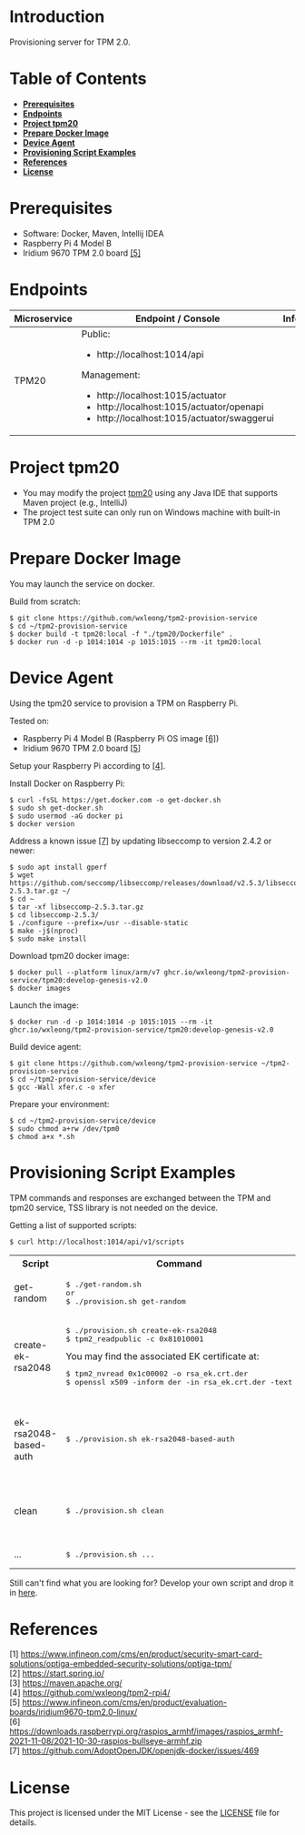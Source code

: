 # Introduction

Provisioning server for TPM 2.0.

# Table of Contents

- **[Prerequisites](#prerequisites)**
- **[Endpoints](#endpoints)**
- **[Project tpm20](#project-tpm20)**
- **[Prepare Docker Image](#prepare-docker-image)**
- **[Device Agent](#device-agent)**
- **[Provisioning Script Examples](#provisioning-script-examples)**
- **[References](#references)**
- **[License](#license)**

# Prerequisites

- Software: Docker, Maven, Intellij IDEA
- Raspberry Pi 4 Model B
- Iridium 9670 TPM 2.0 board [[5]](#5)

# Endpoints

| Microservice | Endpoint / Console | Info |
|---|---|---|
| TPM20 | Public:<ul><li>http://localhost:1014/api</li></ul>Management:<ul><li>http://localhost:1015/actuator</li><li>http://localhost:1015/actuator/openapi</li><li>http://localhost:1015/actuator/swaggerui</li></ul> | |

# Project tpm20

- You may modify the project [tpm20](tpm20) using any Java IDE that supports Maven project (e.g., IntelliJ)
- The project test suite can only run on Windows machine with built-in TPM 2.0

# Prepare Docker Image

You may launch the service on docker.

Build from scratch:
```
$ git clone https://github.com/wxleong/tpm2-provision-service
$ cd ~/tpm2-provision-service
$ docker build -t tpm20:local -f "./tpm20/Dockerfile" .
$ docker run -d -p 1014:1014 -p 1015:1015 --rm -it tpm20:local
```

# Device Agent

Using the tpm20 service to provision a TPM on Raspberry Pi.

Tested on:
- Raspberry Pi 4 Model B (Raspberry Pi OS image [[6]](#6))
- Iridium 9670 TPM 2.0 board [[5]](#5)

Setup your Raspberry Pi according to [[4]](#4).

Install Docker on Raspberry Pi:
```
$ curl -fsSL https://get.docker.com -o get-docker.sh
$ sudo sh get-docker.sh
$ sudo usermod -aG docker pi
$ docker version
```

Address a known issue [[7]](#7) by updating libseccomp to version 2.4.2 or newer:
<!--
```
$ sudo apt-key adv --keyserver keyserver.ubuntu.com --recv-keys 04EE7237B7D453EC 648ACFD622F3D138
$ echo 'deb http://httpredir.debian.org/debian buster-backports main contrib non-free' | sudo tee -a /etc/apt/sources.list.d/debian-backports.list
$ sudo apt update
$ sudo apt install libseccomp2 -t buster-backports
```
-->
```
$ sudo apt install gperf
$ wget https://github.com/seccomp/libseccomp/releases/download/v2.5.3/libseccomp-2.5.3.tar.gz ~/
$ cd ~
$ tar -xf libseccomp-2.5.3.tar.gz
$ cd libseccomp-2.5.3/
$ ./configure --prefix=/usr --disable-static
$ make -j$(nproc)
$ sudo make install
```

Download tpm20 docker image:
```
$ docker pull --platform linux/arm/v7 ghcr.io/wxleong/tpm2-provision-service/tpm20:develop-genesis-v2.0
$ docker images
```

Launch the image:
```
$ docker run -d -p 1014:1014 -p 1015:1015 --rm -it ghcr.io/wxleong/tpm2-provision-service/tpm20:develop-genesis-v2.0
```

Build device agent:
```
$ git clone https://github.com/wxleong/tpm2-provision-service ~/tpm2-provision-service
$ cd ~/tpm2-provision-service/device
$ gcc -Wall xfer.c -o xfer
```

Prepare your environment:
```
$ cd ~/tpm2-provision-service/device
$ sudo chmod a+rw /dev/tpm0
$ chmod a+x *.sh
```

# Provisioning Script Examples

TPM commands and responses are exchanged between the TPM and tpm20 service, TSS library is not needed on the device.

Getting a list of supported scripts:
```
$ curl http://localhost:1014/api/v1/scripts
```

<table>
<tr>
    <th>Script</th>
    <th>Command</th>
    <th>Info</th>
</tr>
<tr></tr>
<tr>
    <td>get-random</td>
    <td><pre>$ ./get-random.sh<br>or<br>$ ./provision.sh get-random</pre></td>
    <td>Read random value from TPM.</td>
</tr>
<tr></tr>
<tr>
    <td>create-ek-rsa2048</td>
    <td><pre>$ ./provision.sh create-ek-rsa2048<br>$ tpm2_readpublic -c 0x81010001</pre>You may find the associated EK certificate at:<pre>$ tpm2_nvread 0x1c00002 -o rsa_ek.crt.der<br>$ openssl x509 -inform der -in rsa_ek.crt.der -text</pre></td>
    <td>Create an RSA2048 Endorsement Key (EK) and persist it at handle `0x81010001`</td>
</tr>
<tr></tr>
<tr>
    <td>ek-rsa2048-based-auth</td>
    <td><pre>$ ./provision.sh ek-rsa2048-based-auth</pre></td>
    <td>Perform device authentication, capable of proving a device contains an authentic TPM.</td>
</tr>
<tr></tr>
<tr>
    <td>clean</td>
    <td><pre>$ ./provision.sh clean</pre></td>
    <td>Evict persistent handles: `0x81010001`, `0x81000100`, `0x81000101`</td>
</tr>
<tr></tr>
<tr>
    <td>...</td>
    <td><pre>$ ./provision.sh ...</pre></td>
    <td></td>
</tr>
</table>

Still can't find what you are looking for? Develop your own script and drop it in [here](tpm20/src/main/java/com/infineon/tpm20/script).

# References

<a id="1">[1] https://www.infineon.com/cms/en/product/security-smart-card-solutions/optiga-embedded-security-solutions/optiga-tpm/</a> <br>
<a id="2">[2] https://start.spring.io/</a> <br>
<a id="3">[3] https://maven.apache.org/</a> <br>
<a id="4">[4] https://github.com/wxleong/tpm2-rpi4/</a> <br>
<a id="5">[5] https://www.infineon.com/cms/en/product/evaluation-boards/iridium9670-tpm2.0-linux/</a> <br>
<a id="6">[6] https://downloads.raspberrypi.org/raspios_armhf/images/raspios_armhf-2021-11-08/2021-10-30-raspios-bullseye-armhf.zip</a> <br>
<a id="7">[7] https://github.com/AdoptOpenJDK/openjdk-docker/issues/469</a> <br>

# License

This project is licensed under the MIT License - see the [LICENSE](LICENSE) file for details.
